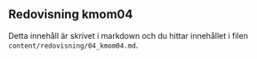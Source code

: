 ---
---
Redovisning kmom04
------------------

Detta innehåll är skrivet i markdown och du hittar innehållet i filen `content/redovisning/04_kmom04.md`.
